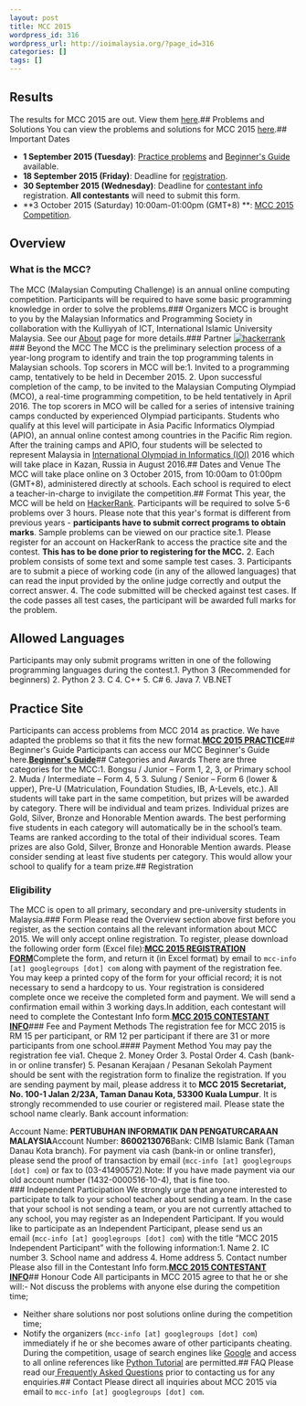 ```yaml
---
layout: post
title: MCC 2015
wordpress_id: 316
wordpress_url: http://ioimalaysia.org/?page_id=316
categories: []
tags: []
---
```

## Results
The results for MCC 2015 are out. View them [here](http://ioimalaysia.org/competitions/malaysian-computing-challenge/mcc-2015/results/ "MCC 2015 Results").## Problems and Solutions
You can view the problems and solutions for MCC 2015 [here](http://ioimalaysia.org/competitions/malaysian-computing-challenge/mcc-2015/problems-and-solutions/ "MCC 2015 Problems and Solutions").## Important Dates
- **1 September 2015 (Tuesday)**: [Practice problems](https://www.hackerrank.com/mcc-2015-practice) and [Beginner's Guide](http://ioimalaysia.org/beginners-guide/ "Beginner’s Guide to MCC using Python") available.
- **18 September 2015 (Friday)**: Deadline for [registration](#registration).
- **30 September 2015 (Wednesday)**: Deadline for [contestant info](http://bit.ly/mcc-2015-contestant-info) registration. **All contestants** will need to submit this form.
- **3 October 2015 (Saturday) 10:00am-01:00pm (GMT+8) **: [MCC 2015 Competition](https://www.hackerrank.com/mcc-2015/).
## Overview
### What is the MCC?
The MCC (Malaysian Computing Challenge) is an annual online computing competition. Participants will be required to have some basic programming knowledge in order to solve the problems.### Organizers
MCC is brought to you by the Malaysian Informatics and Programming Society in collaboration with the Kulliyyah of ICT, International Islamic University Malaysia. See our [About](http://ioimalaysia.org/about) page for more details.### Partner
[![hackerrank](http://ioimalaysia.org/wp-content/uploads/2015/08/hackerrank.jpeg)](https://www.hackerrank.com/)### Beyond the MCC
The MCC is the preliminary selection process of a year-long program to identify and train the top programming talents in Malaysian schools. Top scorers in MCC will be:1. Invited to a programming camp, tentatively to be held in December 2015.
2. Upon successful completion of the camp, to be invited to the Malaysian Computing Olympiad (MCO), a real-time programming competition, to be held tentatively in April 2016.
The top scorers in MCO will be called for a series of intensive training camps conducted by experienced Olympiad participants. Students who qualify at this level will participate in Asia Pacific Informatics Olympiad (APIO), an annual online contest among countries in the Pacific Rim region. After the training camps and APIO, four students will be selected to represent Malaysia in [International Olympiad in Informatics (IOI)](http://www.ioinformatics.org/) 2016 which will take place in Kazan, Russia in August 2016.## Dates and Venue
The MCC will take place online on 3 October 2015, from 10:00am to 01:00pm (GMT+8), administered directly at schools. Each school is required to elect a teacher-in-charge to invigilate the competition.## Format
This year, the MCC will be held on [HackerRank](https://www.hackerrank.com/ "HackerRank"). Participants will be required to solve 5-6 problems over 3 hours. Please note that this year's format is different from previous years - **participants have to submit correct programs to obtain marks**. Sample problems can be viewed on our practice site.1. Please register for an account on HackerRank to access the practice site and the contest. **This has to be done prior to registering for the MCC.**
2. Each problem consists of some text and some sample test cases.
3. Participants are to submit a piece of working code (in any of the allowed languages) that can read the input provided by the online judge correctly and output the correct answer.
4. The code submitted will be checked against test cases. If the code passes all test cases, the participant will be awarded full marks for the problem.
## Allowed Languages
Participants may only submit programs written in one of the following programming languages during the contest.1. Python 3 (Recommended for beginners)
2. Python 2
3. C
4. C++
5. C#
6. Java
7. VB.NET
## Practice Site
Participants can access problems from MCC 2014 as practice. We have adapted the problems so that it fits the new format.[**MCC 2015 PRACTICE**](https://www.hackerrank.com/mcc-2015-practice)## Beginner's Guide
Participants can access our MCC Beginner's Guide here.[**Beginner's Guide**](http://ioimalaysia.org/beginners-guide)## Categories and Awards
There are three categories for the MCC:1. Bongsu / Junior – Form 1, 2, 3, or Primary school
2. Muda / Intermediate – Form 4, 5
3. Sulung / Senior – Form 6 (lower &amp; upper), Pre-U (Matriculation, Foundation Studies, IB, A-Levels, etc.).
All students will take part in the same competition, but prizes will be awarded by category. There will be individual and team prizes. Individual prizes are Gold, Silver, Bronze and Honorable Mention awards. The best performing five students in each category will automatically be in the school’s team. Teams are ranked according to the total of their individual scores. Team prizes are also Gold, Silver, Bronze and Honorable Mention awards. Please consider sending at least five students per category. This would allow your school to qualify for a team prize.## Registration
### Eligibility
The MCC is open to all primary, secondary and pre-university students in Malaysia.### Form
Please read the Overview section above first before you register, as the section contains all the relevant information about MCC 2015. We will only accept online registration. To register, please download the following order form (Excel file):[**MCC 2015 REGISTRATION FORM**](http://bit.ly/mcc-2015-registration-form)Complete the form, and return it (in Excel format) by email to ``mcc-info [at] googlegroups [dot] com`` along with payment of the registration fee. You may keep a printed copy of the form for your official record; it is not necessary to send a hardcopy to us. Your registration is considered complete once we receive the completed form and payment. We will send a confirmation email within 3 working days.In addition, each contestant will need to complete the Contestant Info form.[**MCC 2015 CONTESTANT INFO**](http://bit.ly/mcc-2015-contestant-info)### Fee and Payment Methods
The registration fee for MCC 2015 is RM 15 per participant, or RM 12 per participant if there are 31 or more participants from one school.#### Payment Method
You may pay the registration fee via1. Cheque
2. Money Order
3. Postal Order
4. Cash (bank-in or online transfer)
5. Pesanan Kerajaan / Pesanan Sekolah
Payment should be sent with the registration form to finalize the registration. If you are sending payment by mail, please address it to **MCC 2015 Secretariat, No. 100-1 Jalan 2/23A, Taman Danau Kota, 53300 Kuala Lumpur**. It is strongly recommended to use courier or registered mail. Please state the school name clearly. Bank account information:<div class="well">Account Name: **PERTUBUHAN INFORMATIK DAN PENGATURCARAAN MALAYSIA**Account Number: **8600213076**Bank: CIMB Islamic Bank (Taman Danau Kota branch). For payment via cash (bank-in or online transfer), please send the proof of transaction by email (``mcc-info [at] googlegroups [dot] com``) or fax to (03-41490572).Note: If you have made payment via our old account number (1432-0000516-10-4), that is fine too.</div>### Independent Participation
We strongly urge that anyone interested to participate to talk to your school teacher about sending a team. In the case that your school is not sending a team, or you are not currently attached to any school, you may register as an Independent Participant. If you would like to participate as an Independent Participant, please send us an email (``mcc-info [at] googlegroups [dot] com``) with the title “MCC 2015 Independent Participant” with the following information:1. Name
2. IC number
3. School name and address
4. Home address
5. Contact number
Please also fill in the Contestant Info form.[**MCC 2015 CONTESTANT INFO**](http://bit.ly/mcc-2015-contestant-info)## Honour Code
All participants in MCC 2015 agree to that he or she will:- Not discuss the problems with anyone else during the competition time;
- Neither share solutions nor post solutions online during the competition time;
- Notify the organizers (``mcc-info [at] googlegroups [dot] com``) immediately if he or she becomes aware of other participants cheating.
During the competition, usage of search engines like [Google](http://www.google.com) and access to all online references like [Python Tutorial](http://www.tutorialspoint.com/python/) are permitted.## FAQ
Please read our[ Frequently Asked Questions](http://ioimalaysia.org/competitions/malaysian-computing-challenge/mcc-2015/faq2015/ "FAQ") prior to contacting us for any enquiries.## Contact
Please direct all inquiries about MCC 2015 via email to ``mcc-info [at] googlegroups [dot] com``.&nbsp;
